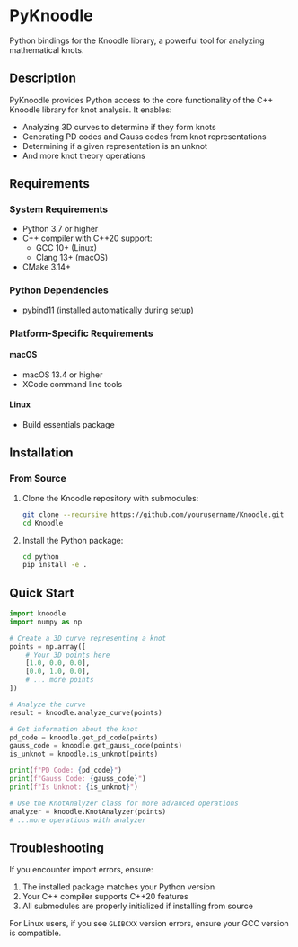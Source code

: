 # PyKnoodle

Python bindings for the Knoodle library, a powerful tool for analyzing mathematical knots.

## Description

PyKnoodle provides Python access to the core functionality of the C++ Knoodle library for knot analysis. It enables:

- Analyzing 3D curves to determine if they form knots
- Generating PD codes and Gauss codes from knot representations
- Determining if a given representation is an unknot
- And more knot theory operations

## Requirements

### System Requirements

- Python 3.7 or higher
- C++ compiler with C++20 support:
  - GCC 10+ (Linux)
  - Clang 13+ (macOS)
- CMake 3.14+

### Python Dependencies

- pybind11 (installed automatically during setup)

### Platform-Specific Requirements

#### macOS
- macOS 13.4 or higher
- XCode command line tools

#### Linux
- Build essentials package

## Installation

### From Source

1. Clone the Knoodle repository with submodules:
   ```bash
   git clone --recursive https://github.com/yourusername/Knoodle.git
   cd Knoodle
   ```

2. Install the Python package:
   ```bash
   cd python
   pip install -e .
   ```

## Quick Start

```python
import knoodle
import numpy as np

# Create a 3D curve representing a knot
points = np.array([
    # Your 3D points here
    [1.0, 0.0, 0.0],
    [0.0, 1.0, 0.0],
    # ... more points
])

# Analyze the curve
result = knoodle.analyze_curve(points)

# Get information about the knot
pd_code = knoodle.get_pd_code(points)
gauss_code = knoodle.get_gauss_code(points)
is_unknot = knoodle.is_unknot(points)

print(f"PD Code: {pd_code}")
print(f"Gauss Code: {gauss_code}")
print(f"Is Unknot: {is_unknot}")

# Use the KnotAnalyzer class for more advanced operations
analyzer = knoodle.KnotAnalyzer(points)
# ...more operations with analyzer
```

## Troubleshooting

If you encounter import errors, ensure:

1. The installed package matches your Python version
2. Your C++ compiler supports C++20 features
3. All submodules are properly initialized if installing from source

For Linux users, if you see `GLIBCXX` version errors, ensure your GCC version is compatible.
